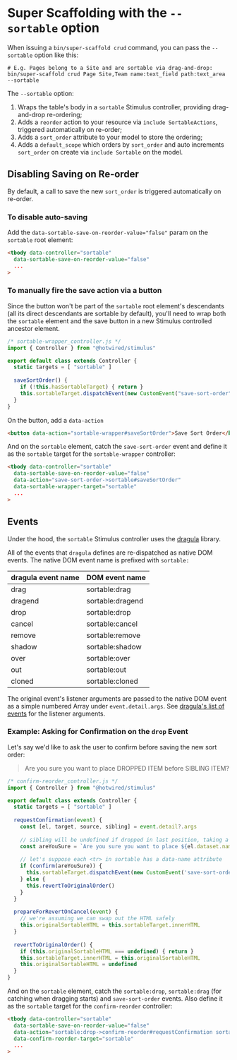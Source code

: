 # Super Scaffolding with the `--sortable` option

When issuing a `bin/super-scaffold crud` command, you can pass the `--sortable` option like this:

```
# E.g. Pages belong to a Site and are sortable via drag-and-drop:
bin/super-scaffold crud Page Site,Team name:text_field path:text_area --sortable
```

The `--sortable` option:

1. Wraps the table's body in a `sortable` Stimulus controller, providing drag-and-drop re-ordering;
2. Adds a `reorder` action to your resource via `include SortableActions`, triggered automatically on re-order;
3. Adds a `sort_order` attribute to your model to store the ordering;
4. Adds a `default_scope` which orders by `sort_order` and auto increments `sort_order` on create via `include Sortable` on the model.

## Disabling Saving on Re-order

By default, a call to save the new `sort_order` is triggered automatically on re-order.

### To disable auto-saving

Add the  `data-sortable-save-on-reorder-value="false"` param on the `sortable` root element:

```html
<tbody data-controller="sortable"
  data-sortable-save-on-reorder-value="false"
  ...
>
```

### To manually fire the save action via a button

Since the button won't be part of the `sortable` root element's descendants (all its direct descendants are sortable by default), you'll need to wrap both the `sortable` element and the save button in a new Stimulus controlled ancestor element.

```js
/* sortable-wrapper_controller.js */
import { Controller } from "@hotwired/stimulus"

export default class extends Controller {
  static targets = [ "sortable" ]
  
  saveSortOrder() {
    if (!this.hasSortableTarget) { return }
    this.sortableTarget.dispatchEvent(new CustomEvent("save-sort-order"))
  }
}
```

On the button, add a `data-action`

```html
<button data-action="sortable-wrapper#saveSortOrder">Save Sort Order</button>
```

And on the `sortable` element, catch the `save-sort-order` event and define it as the `sortable` target for the `sortable-wrapper` controller:

```html
<tbody data-controller="sortable"
  data-sortable-save-on-reorder-value="false"
  data-action="save-sort-order->sortable#saveSortOrder"
  data-sortable-wrapper-target="sortable"
  ...
>
```

## Events

Under the hood, the `sortable` Stimulus controller uses the [dragula](https://github.com/bevacqua/dragula) library.

All of the events that `dragula` defines are re-dispatched as native DOM events. The native DOM event name is prefixed with `sortable:`

| dragula event name  | DOM event name       |
|---------------------|----------------------|
| drag                | sortable:drag        |
| dragend             | sortable:dragend     |
| drop                | sortable:drop        |
| cancel              | sortable:cancel      |
| remove              | sortable:remove      |
| shadow              | sortable:shadow      |
| over                | sortable:over        |
| out                 | sortable:out         |
| cloned              | sortable:cloned      |

The original event's listener arguments are passed to the native DOM event as a simple numbered Array under `event.detail.args`. See [dragula's list of events](https://github.com/bevacqua/dragula#drakeon-events) for the listener arguments.

### Example: Asking for Confirmation on the `drop` Event

Let's say we'd like to ask the user to confirm before saving the new sort order:

> Are you sure you want to place DROPPED ITEM before SIBLING ITEM?

```js
/* confirm-reorder_controller.js */
import { Controller } from "@hotwired/stimulus"

export default class extends Controller {
  static targets = [ "sortable" ]
  
  requestConfirmation(event) {
    const [el, target, source, sibling] = event.detail?.args
    
    // sibling will be undefined if dropped in last position, taking a shortcut here
    const areYouSure = `Are you sure you want to place ${el.dataset.name} before ${sibling.dataset.name}?`
    
    // let's suppose each <tr> in sortable has a data-name attribute
    if (confirm(areYouSure)) {
      this.sortableTarget.dispatchEvent(new CustomEvent('save-sort-order'))
    } else {
      this.revertToOriginalOrder()
    }
  }
  
  prepareForRevertOnCancel(event) {
    // we're assuming we can swap out the HTML safely
    this.originalSortableHTML = this.sortableTarget.innerHTML
  }
  
  revertToOriginalOrder() {
    if (this.originalSortableHTML === undefined) { return }
    this.sortableTarget.innerHTML = this.originalSortableHTML
    this.originalSortableHTML = undefined
  }
}
```

And on the `sortable` element, catch the `sortable:drop`, `sortable:drag` (for catching when dragging starts) and `save-sort-order` events. Also define it as the `sortable` target for the `confirm-reorder` controller:

```html
<tbody data-controller="sortable"
  data-sortable-save-on-reorder-value="false"
  data-action="sortable:drop->confirm-reorder#requestConfirmation sortable:drag->confirm-reorder#prepareForRevertOnCancel save-sort-order->sortable#saveSortOrder"
  data-confirm-reorder-target="sortable"
  ...
>
```
